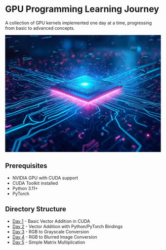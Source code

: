 # GPU Programming Learning Journey

A collection of GPU kernels implemented one day at a time, progressing from basic to advanced concepts.

![](./cover.jpg)

## Prerequisites
- NVIDIA GPU with CUDA support
- CUDA Toolkit installed
- Python 3.11+
- PyTorch

## Directory Structure
- [Day 1](./day1/) - Basic Vector Addition in CUDA
- [Day 2](./day2/) - Vector Addition with Python/PyTorch Bindings
- [Day 3](./day3/) - RGB to Grayscale Conversion
- [Day 4](./day4/) - RGB to Blurred Image Conversion
- [Day 5](./day5/) - Simple Matrix Multiplication
